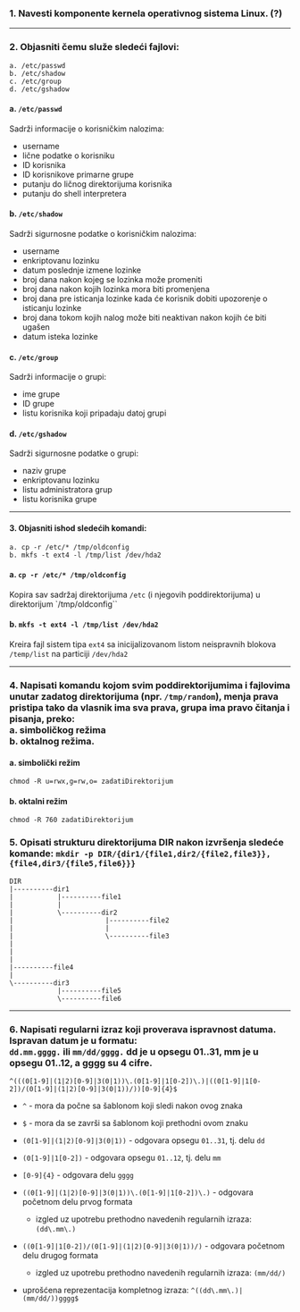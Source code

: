 ### 1. Navesti komponente kernela operativnog sistema Linux. (?)

---

### 2. Objasniti čemu služe sledeći fajlovi:

```
a. /etc/passwd
b. /etc/shadow
c. /etc/group
d. /etc/gshadow
```

#### a. `/etc/passwd`

Sadrži informacije o korisničkim nalozima:  
* username  
* lične podatke o korisniku  
* ID korisnika   
* ID korisnikove primarne grupe  
* putanju do ličnog direktorijuma korisnika  
* putanju do shell interpretera  


#### b. `/etc/shadow`

Sadrži sigurnosne podatke o korisničkim nalozima:  

* username  
* enkriptovanu lozinku  
* datum poslednje izmene lozinke  
* broj dana nakon kojeg se lozinka može promeniti  
* broj dana nakon kojih lozinka mora biti promenjena  
* broj dana pre isticanja lozinke kada će korisnik dobiti upozorenje o isticanju lozinke  
* broj dana tokom kojih nalog može biti neaktivan nakon kojih će biti ugašen  
* datum isteka lozinke  


#### c. `/etc/group`

Sadrži informacije o grupi: 

* ime grupe  
* ID grupe  
* listu korisnika koji pripadaju datoj grupi  


#### d. `/etc/gshadow` 

Sadrži sigurnosne podatke o grupi:  

* naziv grupe  
* enkriptovanu lozinku  
* listu administratora grup  
* listu korisnika grupe  

---

#### 3. Objasniti ishod sledećih komandi:

```
a. cp -r /etc/* /tmp/oldconfig
b. mkfs -t ext4 -l /tmp/list /dev/hda2
```

#### a. `cp -r /etc/* /tmp/oldconfig`

Kopira sav sadržaj direktorijuma `/etc` (i njegovih poddirektorijuma)  u direktorijum `/tmp/oldconfig``


#### b. `mkfs -t ext4 -l /tmp/list /dev/hda2`

Kreira fajl sistem tipa `ext4` sa inicijalizovanom listom neispravnih blokova `/temp/list` na particiji `/dev/hda2`

---

### 4. Napisati komandu kojom svim poddirektorijumima i fajlovima unutar zadatog direktorijuma (npr. `/tmp/random`), menja prava pristipa tako da vlasnik ima sva prava, grupa ima pravo čitanja i pisanja, preko: <br/>a. simboličkog režima<br/>b. oktalnog režima.

#### a. simbolički režim

```
chmod -R u=rwx,g=rw,o= zadatiDirektorijum
```


#### b. oktalni režim

```
chmod -R 760 zadatiDirektorijum
```


### 5. Opisati strukturu direktorijuma DIR nakon izvršenja sledeće komande: `mkdir -p DIR/{dir1/{file1,dir2/{file2,file3}},{file4,dir3/{file5,file6}}}`

```
DIR
|----------dir1
|			|----------file1
|		  	|
|			\----------dir2
|						|----------file2
|						|
|						\----------file3						  
|
|
|
|----------file4
|
\----------dir3
			|----------file5
			\----------file6
```

---

### 6. Napisati regularni izraz koji proverava ispravnost datuma. Ispravan datum je u formatu: <br/>`dd.mm.gggg.` ili `mm/dd/gggg.` dd je u opsegu 01..31, mm je u opsegu 01..12, a gggg su 4 cifre.

```
^(((0[1-9]|(1|2)[0-9]|3(0|1))\.(0[1-9]|1[0-2])\.)|((0[1-9]|1[0-2])/(0[1-9]|(1|2)[0-9]|3(0|1))/))[0-9]{4}$
```

* `^` - mora da počne sa šablonom koji sledi nakon ovog znaka  
* `$` - mora da se završi sa šablonom koji prethodni ovom znaku  
* `(0[1-9]|(1|2)[0-9]|3(0|1))` - odgovara opsegu `01..31`, tj. delu `dd`  
* `(0[1-9]|1[0-2])` - odgovara opsegu `01..12`, tj. delu `mm`  
* `[0-9]{4}` - odgovara delu `gggg`  

* `((0[1-9]|(1|2)[0-9]|3(0|1))\.(0[1-9]|1[0-2])\.)` - odgovara početnom delu prvog formata  
	* izgled uz upotrebu prethodno navedenih regularnih izraza: `(dd\.mm\.)`  

* `((0[1-9]|1[0-2])/(0[1-9]|(1|2)[0-9]|3(0|1))/)` -  odgovara početnom delu drugog formata  
	* izgled uz upotrebu prethodno navedenih regularnih izraza: `(mm/dd/)`  
* uprošćena reprezentacija kompletnog izraza: `^((dd\.mm\.)|(mm/dd/))gggg$`  
